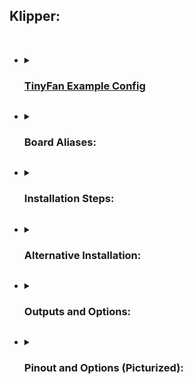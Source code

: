 ## Klipper:
<br>


<ul><li><details>
<summary><h3><a href="./TinyFan.cfg">TinyFan Example Config</a></h></summary>
</details></li></ul>


<ul><li><details>
<summary><h3>Board Aliases:</h></summary>
<pre>[mcu tinyfan]<br>serial: /dev/serial/by-id/usb-Klipper_rp2040_XXXXXXXXXXXX<br>restart_method: command<br><br>[board_pins tinyfan]<br>mcu: tinyfan<br>aliases:<br>	#FAN Ports:<br>	FAN1_PWM=gpio0, FAN1_RPM=gpio7,<br>	FAN2_PWM=gpio1, FAN2_RPM=gpio8,<br>	FAN3_PWM=gpio2, FAN3_RPM=gpio9,<br>	FAN4_PWM=gpio3, FAN4_RPM=gpio10,<br>	<br>	#AUX Ports:<br>	AUX1_PWM=gpio4, AUX1_RPM=gpio26,<br>	AUX2_PWM=gpio5, AUX2_RPM=gpio27,<br>	AUX3_PWM=gpio6, AUX3_RPM=gpio28,<br>	<br>	#GPIO Header:<br>	G1=gpio29, G2=gpio11, G3=gpio12,<br>	G4=gpio13, G5=gpio14, G6=gpio15,<br>	<br>	#Waveshare LED:<br>	LED=gpio16</pre>
</details></li></ul>


<ul><li>
<details>
 <summary><h3>Installation Steps:</h></summary>
 <li>ssh into your raspberry pi</li>
 <li>stop the klipper service <code>sudo systemctl stop klipper</code></li>
 <li>run <code>ls /dev</code> and keep the list open</li>
 <li>Connect the rp2040 to your raspberry while holding down the boot button</li>
 <li>run again <code>ls /dev</code> and look out for the added device, usually this is sda1</li>
 <li>chroot into your klipper directory <code>cd klipper</code></li>
 <li>cleanup all previous build files <code>make clean</code></li>
 <li>create a new build config <code>make menuconfig</code></li>
 <li>using the following settings</li>
 <p align="center"><img width="auto" src="../Images/klipper.png"></p>
 <li>run the build <code>make</code></li>
 <li>copy the firmware onto the rp2040</li>
 <pre>sudo mount /dev/sda1 /mnt<br>sudo cp out/klipper.uf2 /mnt<br>sudo umount /mnt</pre>
 <li>find your mcu address by running <code>ls /dev/serial/by-id/*</code></li>
 <li>add the new mcu to your printer.cfg</li>
 <pre>[mcu fans]<br>serial: /dev/serial/by-id/usb-Klipper_rp2040_XXXX</pre>
 <li>start the klipper service <code>sudo systemctl start klipper</code></li>
</details></li></ul>

<ul><li>
<details>
 <summary><h3>Alternative Installation:</h></summary>
 <li>ssh into your raspberry pi</li>
 <li>Connect the rp2040 to your raspberry while holding down the boot button</li>
 <li>stop the klipper service <code>sudo systemctl stop klipper</code></li>
 <li>chroot into your klipper directory <code>cd klipper</code></li>
 <li>cleanup all previous build files <code>make clean</code></li>
 <li>create a new build config <code>make menuconfig</code></li>
 <li>using the following settings</li>
 <p align="center"><img width="auto" src="../Images/klipper.png"></p>
 <li>run the build <code>make</code></li>
 <li>run <code>make flash FLASH_DEVICE="2e8a:0003"</code></li>
 <li>find your mcu address by running <code>ls /dev/serial/by-id/*</code></li>
 <li>add the new mcu to your printer.cfg</li>
 <pre>[mcu fans]<br>serial: /dev/serial/by-id/usb-Klipper_rp2040_XXXX</pre>
 <li>start the klipper service <code>sudo systemctl start klipper</code></li>
</details>
</li></ul>

<ul><li>
<details>
 <summary><h3>Outputs and Options:</h></summary>
 <details>
  <summary><h4>Fan1, Fan2, Fan3 and Fan4 are PWM Fans with RPM Output and selectable Voltage for 12 and 24V</h></summary>
  <pre>[fan_generic tinyfan_fan1]<br>pin: tinyfan:FAN1_PWM<br>tachometer_pin: ^tinyfan:FAN1_RPM<br>hardware_pwm: true<br>cycle_time: 0.00004<br><br>[fan_generic tinyfan_fan2]<br>pin: tinyfan:FAN2_PWM<br>tachometer_pin: ^tinyfan:FAN2_RPM<br>hardware_pwm: true<br>cycle_time: 0.00004<br><br>[fan_generic tinyfan_fan3]<br>pin: tinyfan:FAN3_PWM<br>tachometer_pin: ^tinyfan:FAN3_RPM<br>hardware_pwm: true<br>cycle_time: 0.00004<br><br>[fan_generic tinyfan_fan4]<br>pin: tinyfan:FAN4_PWM<br>tachometer_pin: ^tinyfan:FAN4_RPM<br>hardware_pwm: true<br>cycle_time: 0.00004</pre>
 </details>
 • Be aware that the 12V rail is only capable of a max of 1.5A<br>• Aux1, Aux2 and Aux3 are more versatile
 <details>
  <summary><h4>Adding more Thermistors</h></summary>
  <p align="center"><img width="auto" src="../Images/AUX1_THERMISTOR.png"></p>
  <pre>[temperature_sensor aux1]<br>sensor_type: Generic 3950<br>sensor_pin: tinyfan:AUX1_RPM</pre>
 </details>
 <details>
  <summary><h4>Driving more 5V, 12V and 24V Fans</h></summary>
  <p align="center"><img width="auto" src="../Images/AUX1_FAN_MOSFET.png"></p>
  <pre>[fan_generic tinyfan_aux1]<br>pin: tinyfan:AUX1_PWM<br>hardware_pwm: true<br>cycle_time: 0.00004<br><br>[fan_generic tinyfan_aux2]<br>pin: tinyfan:AUX2_PWM<br>hardware_pwm: true<br>cycle_time: 0.00004<br><br>[fan_generic tinyfan_aux2]<br>pin: tinyfan:AUX3_PWM<br>hardware_pwm: true<br>cycle_time: 0.00004</pre>
 </details>
 <details>
  <summary><h4>Driving 5V, 12V and 24V Leds</h></summary>
  <p align="center"><img width="auto" src="../Images/AUX1_LEDS.png"></p>
  <pre>[output_pin aux1_blue]<br>pin: tinyfan:AUX1_PWM<br>pwm: True<br>cycle_time: 0.0005<br>hardware_pwm: true<br><br>[output_pin aux2_red]<br>pin: tinyfan:AUX2_PWM<br>pwm: True<br>cycle_time: 0.0005<br>hardware_pwm: true<br><br>[output_pin aux3_green]<br>pin: tinyfan:AUX3_PWM<br>pwm: True<br>cycle_time: 0.0005<br>hardware_pwm: true</pre>
 </details>
 <details>
  <summary><h4>Driving Neopixels</h></summary>
  <p align="center"><img width="auto" src="../Images/AUX1_NEOPIXEL.png"></p>
  <pre>[neopixel fan_neopixels]<br>pin: tinyfan:AUX1_RPM<br>chain_count: 18</pre>
 </details>
</details>
</li></ul>
<ul><li><details>
 <summary><h3>Pinout and Options (Picturized):</h></summary>
 <p align="center"><img width="auto" src="../Images/TinyFan_Pinout.jpg"></p>
 <p align="center"><img width="auto" src="../Images/TinyFan_Options.jpg"></p>
</details></li></ul>